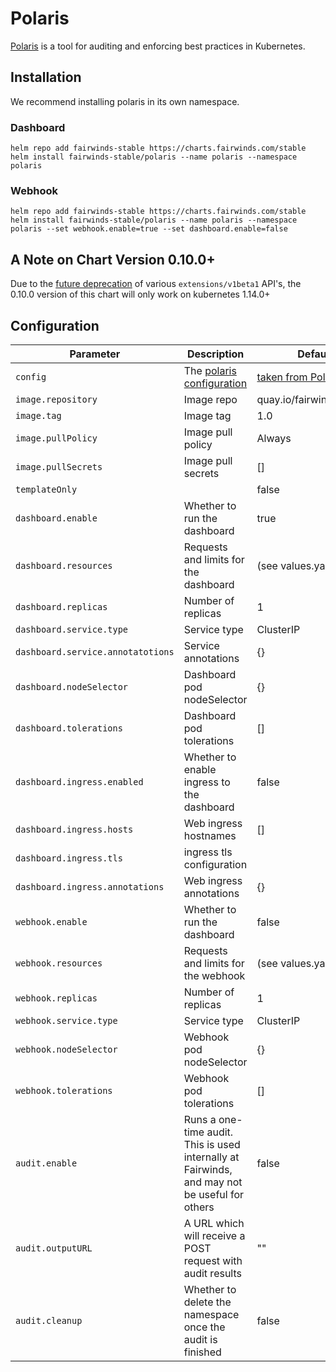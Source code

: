 # Polaris

[Polaris](https://github.com/FairwindsOps/polaris)
is a tool for auditing and enforcing best practices in Kubernetes.

## Installation
We recommend installing polaris in its own namespace.

### Dashboard
```
helm repo add fairwinds-stable https://charts.fairwinds.com/stable
helm install fairwinds-stable/polaris --name polaris --namespace polaris
```

### Webhook
```
helm repo add fairwinds-stable https://charts.fairwinds.com/stable
helm install fairwinds-stable/polaris --name polaris --namespace polaris --set webhook.enable=true --set dashboard.enable=false
```

## A Note on Chart Version 0.10.0+

Due to the [future deprecation](https://kubernetes.io/blog/2019/07/18/api-deprecations-in-1-16/) of various `extensions/v1beta1` API's, the 0.10.0 version of this chart will only work on kubernetes 1.14.0+

## Configuration
Parameter | Description | Default
--------- | ----------- | -------
`config`  | The [polaris configuration](https://github.com/FairwindsOps/polaris#configuration) | [taken from Polaris](https://github.com/FairwindsOps/polaris/blob/master/examples/config.yaml)
`image.repository` | Image repo | quay.io/fairwinds/polaris
`image.tag` | Image tag | 1.0
`image.pullPolicy` | Image pull policy | Always
`image.pullSecrets` | Image pull secrets | []
`templateOnly` | | false
`dashboard.enable` | Whether to run the dashboard | true
`dashboard.resources` | Requests and limits for the dashboard | (see values.yaml)
`dashboard.replicas` | Number of replicas | 1
`dashboard.service.type` | Service type | ClusterIP
`dashboard.service.annotatotions` | Service annotations | {}
`dashboard.nodeSelector` | Dashboard pod nodeSelector | {}
`dashboard.tolerations` | Dashboard pod tolerations | []
`dashboard.ingress.enabled` | Whether to enable ingress to the dashboard | false
`dashboard.ingress.hosts` | Web ingress hostnames | []
`dashboard.ingress.tls` | ingress tls configuration |
`dashboard.ingress.annotations` | Web ingress annotations | {}
`webhook.enable` | Whether to run the dashboard | false
`webhook.resources` | Requests and limits for the webhook | (see values.yaml)
`webhook.replicas` | Number of replicas | 1
`webhook.service.type` | Service type | ClusterIP
`webhook.nodeSelector` | Webhook pod nodeSelector | {}
`webhook.tolerations` | Webhook pod tolerations | []
`audit.enable` | Runs a one-time audit. This is used internally at Fairwinds, and may not be useful for others | false
`audit.outputURL` | A URL which will receive a POST request with audit results | ""
`audit.cleanup` | Whether to delete the namespace once the audit is finished | false
